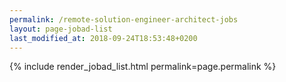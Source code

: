 ```yaml
---
permalink: /remote-solution-engineer-architect-jobs
layout: page-jobad-list
last_modified_at: 2018-09-24T18:53:48+0200
---
```

{% include render_jobad_list.html permalink=page.permalink %}
